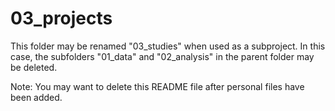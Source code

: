 # 03_projects
This folder may be renamed "03_studies" when used as a subproject. In this case, the subfolders "01_data" and "02_analysis" in the parent folder may be deleted.

Note: You may want to delete this README file after personal files have been added.
